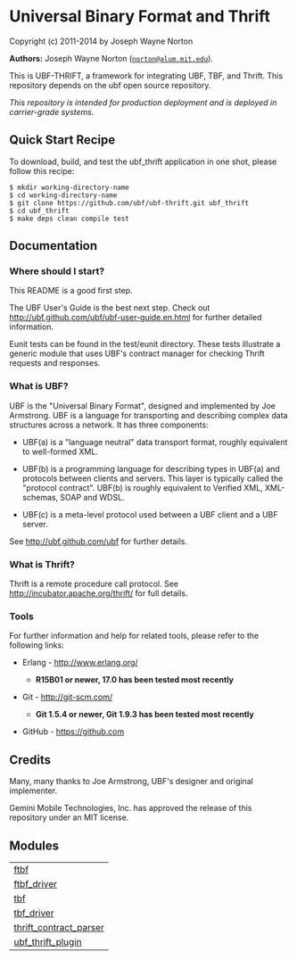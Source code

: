 

# Universal Binary Format and Thrift #

Copyright (c) 2011-2014 by Joseph Wayne Norton

__Authors:__ Joseph Wayne Norton ([`norton@alum.mit.edu`](mailto:norton@alum.mit.edu)).
<p>This is UBF-THRIFT, a framework for integrating UBF, TBF, and Thrift.
This repository depends on the ubf open source repository.</p>
<p><em>This repository is intended for production deployment and is deployed
in carrier-grade systems.</em></p>

<h2 id="_quick_start_recipe">Quick Start Recipe</h2>

<p>To download, build, and test the ubf_thrift application in one shot,
please follow this recipe:</p>


<pre><code>$ mkdir working-directory-name
$ cd working-directory-name
$ git clone https://github.com/ubf/ubf-thrift.git ubf_thrift
$ cd ubf_thrift
$ make deps clean compile test</code></pre>




<h2 id="_documentation">Documentation</h2>


<h3 id="_where_should_i_start">Where should I start?</h3>
<p>This README is a good first step.</p>
<p>The UBF User's Guide is the best next step.  Check out
<a href="http://ubf.github.com/ubf/ubf-user-guide.en.html">http://ubf.github.com/ubf/ubf-user-guide.en.html</a> for further
detailed information.</p>
<p>Eunit tests can be found in the test/eunit directory.  These tests
illustrate a generic module that uses UBF's contract manager for
checking Thrift requests and responses.</p>


<h3 id="_what_is_ubf">What is UBF?</h3>
<p>UBF is the "Universal Binary Format", designed and implemented by Joe
Armstrong.  UBF is a language for transporting and describing complex
data structures across a network.  It has three components:</p>
<ul>
<li>
<p>
UBF(a) is a "language neutral" data transport format, roughly
  equivalent to well-formed XML.
</p>
</li>
<li>
<p>
UBF(b) is a programming language for describing types in UBF(a) and
  protocols between clients and servers.  This layer is typically
  called the "protocol contract".  UBF(b) is roughly equivalent to
  Verified XML, XML-schemas, SOAP and WDSL.
</p>
</li>
<li>
<p>
UBF(c) is a meta-level protocol used between a UBF client and a UBF
  server.
</p>
</li>
</ul>
<p>See <a href="http://ubf.github.com/ubf">http://ubf.github.com/ubf</a> for further details.</p>


<h3 id="_what_is_thrift">What is Thrift?</h3>
<p>Thrift is a remote procedure call protocol.  See
<a href="http://incubator.apache.org/thrift/">http://incubator.apache.org/thrift/</a> for full details.</p>


<h3 id="_tools">Tools</h3>
<p>For further information and help for related tools, please refer to
the following links:</p>
<ul>
<li>
<p>
Erlang - <a href="http://www.erlang.org/">http://www.erlang.org/</a>
</p>
<ul>
<li>
<p>
<strong>R15B01 or newer, 17.0 has been tested most recently</strong>
</p>
</li>
</ul>
</li>
<li>
<p>
Git - <a href="http://git-scm.com/">http://git-scm.com/</a>
</p>
<ul>
<li>
<p>
<strong>Git 1.5.4 or newer, Git 1.9.3 has been tested most recently</strong>
</p>
</li>
</ul>
</li>
<li>
<p>
GitHub - <a href="https://github.com">https://github.com</a>
</p>
</li>
</ul>




<h2 id="_credits">Credits</h2>

<p>Many, many thanks to Joe Armstrong, UBF's designer and original
implementer.</p>
<p>Gemini Mobile Technologies, Inc. has approved the release of this
repository under an MIT license.</p>




## Modules ##


<table width="100%" border="0" summary="list of modules">
<tr><td><a href="ftbf.md" class="module">ftbf</a></td></tr>
<tr><td><a href="ftbf_driver.md" class="module">ftbf_driver</a></td></tr>
<tr><td><a href="tbf.md" class="module">tbf</a></td></tr>
<tr><td><a href="tbf_driver.md" class="module">tbf_driver</a></td></tr>
<tr><td><a href="thrift_contract_parser.md" class="module">thrift_contract_parser</a></td></tr>
<tr><td><a href="ubf_thrift_plugin.md" class="module">ubf_thrift_plugin</a></td></tr></table>

